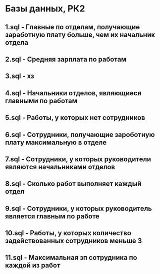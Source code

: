 # Базы данных, РК2
## 1.sql - Главные по отделам, получающие заработную плату больше, чем их начальник отдела
## 2.sql - Средняя зарплата по работам
## 3.sql - хз
## 4.sql - Начальники отделов, являющиеся главными по работам
## 5.sql - Работы, у которых нет сотрудников
## 6.sql - Сотрудники, получающие зароботную плату максимальную в отделе
## 7.sql - Сотрудники, у которых руководители являются начальниками отделов
## 8.sql - Сколько работ выполняет каждый отдел
## 9.sql - Сотрудники, у которых руководитель является главным по работе
## 10.sql - Работы, у которых количество задействованных сотрудников меньше 3
## 11.sql - Максимальная зп сотрудника по каждой из работ

